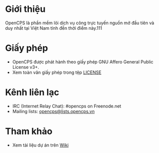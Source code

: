 # Giới thiệu
OpenCPS là phần mềm lõi dịch vụ công trực tuyến nguồn mở đầu tiên và duy nhất tại Việt Nam tính đến thời điểm này.111

# Giấy phép
* OpenCPS được phát hành theo giấy phép GNU Affero General Public License v3+.
* Xem toàn văn giấy phép trong tệp [LICENSE](LICENSE)

# Kênh liên lạc
* IRC (Internet Relay Chat): #opencps on Freenode.net
* Mailing lists: [opencps@lists.opencps.vn](http://lists.opencps.vn/mailman/listinfo/opencps)

# Tham khảo
* Xem tài liệu dự án trên [Wiki](https://github.com/VietOpenCPS/doc/wiki)

